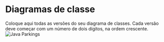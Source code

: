 # Diagramas de classe
Coloque aqui todas as versões do seu diagrama de classes. Cada versão deve começar com um número de dois dígitos, na ordem crescente.
![Java Parkings](https://github.com/user-attachments/assets/c858a433-435c-48e8-9dc7-0455d7f9ab80)

